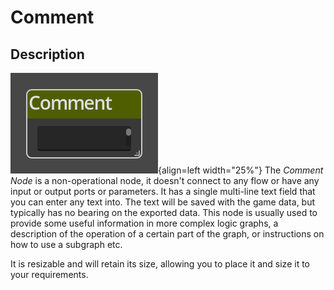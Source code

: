 
# Comment


## Description

![Comment Node](../../assets/nodes/comment.png){align=left width="25%"}
The *Comment Node* is a non-operational node, it doesn't connect to any flow or
have any input or output ports or parameters. It has a single multi-line text
field that you can enter any text into. The text will be saved with the game
data, but typically has no bearing on the exported data. This node is usually
used to provide some useful information in more complex logic graphs, a
description of the operation of a certain part of the graph, or instructions on
how to use a subgraph etc.

It is resizable and will retain its size, allowing you to place it and size it
to your requirements.

<br style="clear:left"/>
  
